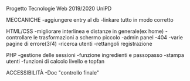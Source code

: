 Progetto Tecnologie Web 2019/2020 UniPD

MECCANICHE
-aggiungere entry al db
-linkare tutto in modo corretto 

HTML/CSS
-migliorare interlinea e distanze in generale(ex home)
-controllare le trasformazioni a schermo piccolo
-admin panel
-404
-varie pagine di errore(3/4)
-ricerca utenti
-rettangoli registrazione

PHP
-gestione delle sessioni
-funzione ingredienti e passopasso
-stampa utenti
-funzioni di calcolo livello e topfan

ACCESSIBILITÀ
-Doc "controllo finale"
